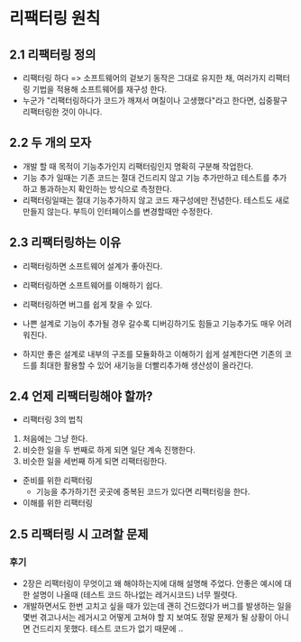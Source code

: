 # 리팩터링 원칙

## 2.1 리팩터링 정의

- 리팩터링 하다 => 소프트웨어의 겉보기 동작은 그대로 유지한 채, 여러가지 리팩터링 기법을 적용해 소프트웨어를 재구성 한다.
- 누군가 "리팩터링하다가 코드가 깨져서 며칠이나 고생했다"라고 한다면, 십중팔구 리팩터링한 것이 아니다.

## 2.2 두 개의 모자

- 개발 할 때 목적이 기능추가인지 리팩터링인지 명확히 구분해 작업한다.
- 기능 추가 일때는 기존 코드는 절대 건드리지 않고 기능 추가만하고 테스트를 추가하고 통과하는지 확인하는 방식으로 측정한다.
- 리팩터링일때는 절대 기능추가하지 않고 코드 재구성에만 전념한다. 테스트도 새로 만들지 않는다. 부득이 인터페이스를 변경할때만 수정한다.

## 2.3 리팩터링하는 이유

- 리팩터링하면 소프트웨어 설계가 좋아진다.
- 리팩터링하면 소프트웨어를 이해하기 쉽다.
- 리팩터링하면 버그를 쉽게 찾을 수 있다.
  
- 나쁜 설계로 기능이 추가될 경우 갈수록 디버깅하기도 힘들고 기능추가도 매우 어려워진다.
- 하지만 좋은 설계로 내부의 구조를 모듈화하고 이해하기 쉽게 설계한다면 기존의 코드를 최대한 활용할 수 있어 새기능을 더빨리추가해 생산성이 올라간다.

## 2.4 언제 리팩터링해야 할까?

- 리팩터링 3의 법칙
1. 처음에는 그냥 한다.
2. 비슷한 일을 두 번째로 하게 되면 일단 계속 진행한다.
3. 비슷한 일을 세번째 하게 되면 리팩터링한다.

- 준비를 위한 리팩터링 
  - 기능을 추가하기전 곳곳에 중복된 코드가 있다면 리팩터링을 한다.
- 이해를 위한 리팩터링

## 2.5 리팩터링 시 고려할 문제


### 후기
  
- 2장은 리팩터링이 무엇이고 왜 해야하는지에 대해 설명해 주었다. 안좋은 예시에 대한 설명이 나올때 (테스트 코드 하나없는 레거시코드) 너무 찔렷다.
- 개발하면서도 한번 고치고 싶을 때가 있는데 괜히 건드렸다가 버그를 발생하는 일을 몇번 겪고나서는 레거시고 어떻게 고쳐야 할 지 보여도 정말 문제가 될 상황이 아니면 건드리지 못했다. 테스트 코드가 없기 때문에 ..

